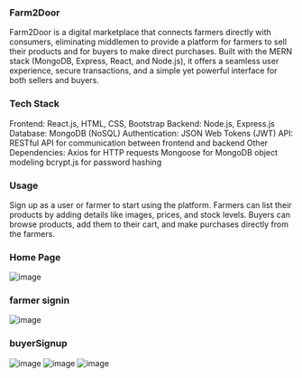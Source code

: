 ### Farm2Door
Farm2Door is a digital marketplace that connects farmers directly with consumers, eliminating middlemen to provide a platform for farmers to sell their products and for buyers to make direct purchases.
Built with the MERN stack (MongoDB, Express, React, and Node.js), it offers a seamless user experience, secure transactions, and a simple yet powerful interface for both sellers and buyers.

### Tech Stack
Frontend: React.js, HTML, CSS, Bootstrap
Backend: Node.js, Express.js
Database: MongoDB (NoSQL)
Authentication: JSON Web Tokens (JWT)
API: RESTful API for communication between frontend and backend
Other Dependencies:
Axios for HTTP requests
Mongoose for MongoDB object modeling
bcrypt.js for password hashing

### Usage
Sign up as a user or farmer to start using the platform.
Farmers can list their products by adding details like images, prices, and stock levels.
Buyers can browse products, add them to their cart, and make purchases directly from the farmers.

### Home Page
![image](https://github.com/user-attachments/assets/bdd61ef0-0254-4dad-9738-3c311087c622)
### farmer signin
![image](https://github.com/user-attachments/assets/ed1aa253-b3c5-486e-be96-398a8b0b4b22)
### buyerSignup
![image](https://github.com/user-attachments/assets/b09d2c5a-c493-41b1-bd62-37e69014a0a4)
![image](https://github.com/user-attachments/assets/2b8cf2ff-db22-4409-92b4-d7d4312ddbc2)
![image](https://github.com/user-attachments/assets/a481105e-c52e-4e46-81f0-64ae38fcf3f3)







